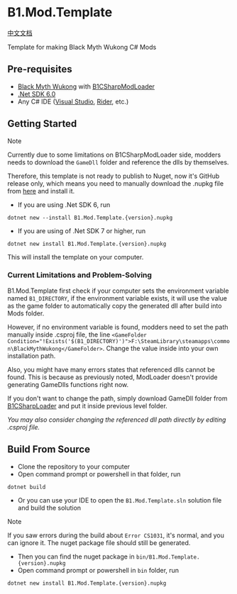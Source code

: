 # B1.Mod.Template

[中文文档](README.zh-CN.md)

Template for making Black Myth Wukong C# Mods

## Pre-requisites

* [Black Myth Wukong](https://store.steampowered.com/app/2358720/Black_Myth_Wukong/) with [B1CSharpModLoader](https://github.com/czastack/B1CSharpLoader)
* [.Net SDK 6.0](https://dotnet.microsoft.com/en-us/download/dotnet/6.0)
* Any C# IDE ([Visual Studio](https://visualstudio.microsoft.com), [Rider](https://www.jetbrains.com/rider), etc.)

## Getting Started

> [!NOTE]
> Currently due to some limitations on B1CSharpModLoader side, modders needs to download the `GameDll` folder and reference the dlls by themselves.
>
> Therefore, this template is not ready to publish to Nuget, now it's GitHub release only, which means you need to manually download the .nupkg file from [here](https://github.com/BlackMythWukongMods/B1.Mod.Template/releases/latest) and install it.

* If you are using .Net SDK 6, run

```shell
dotnet new --install B1.Mod.Template.{version}.nupkg
````

* If you are using of .Net SDK 7 or higher, run

```shell
dotnet new install B1.Mod.Template.{version}.nupkg
````

This will install the template on your computer.

### Current Limitations and Problem-Solving

B1.Mod.Template first check if your computer sets the environment variable named
`B1_DIRECTORY`, if the environment variable exists, it will use the value as the game folder to automatically copy the generated dll after build into Mods folder.

However, if no environment variable is found, modders need to set the path manually inside .csproj file, the line
`<GameFolder Condition="!Exists('$(B1_DIRECTORY)')">F:\SteamLibrary\steamapps\common\BlackMythWukong</GameFolder>`. Change the value inside into your own installation path.

Also, you might have many errors states that referenced dlls cannot be found. This is because as previously noted, ModLoader doesn't provide generating GameDlls functions right now.

If you don't want to change the path, simply download GameDll folder from [B1CSharpLoader](https://github.com/czastack/B1CSharpLoader) and put it inside previous level folder.

*You may also consider changing the referenced dll path directly by editing .csproj file.*

## Build From Source

* Clone the repository to your computer
* Open command prompt or powershell in that folder, run

```shell
dotnet build
````

* Or you can use your IDE to open the `B1.Mod.Template.sln` solution file and build the solution

> [!NOTE]
> If you saw errors during the build about `Error CS1031`, it's normal, and you can ignore it. The nuget package file should still be generated.

* Then you can find the nuget package in `bin/B1.Mod.Template.{version}.nupkg`
* Open command prompt or powershell in `bin` folder, run

```shell
dotnet new install B1.Mod.Template.{version}.nupkg
```